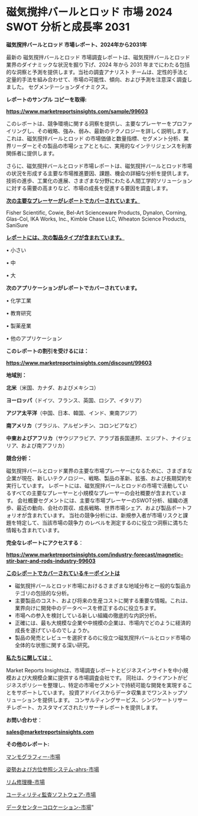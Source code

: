 # 磁気撹拌バールとロッド 市場 2024 SWOT 分析と成長率 2031

<strong>磁気撹拌バールとロッド 市場レポート、2024年から2031年</strong>

最新の 磁気撹拌バールとロッド 市場調査レポートは、磁気撹拌バールとロッド 業界のダイナミックな状況を掘り下げ、2024 年から 2031 年までにわたる包括的な洞察と予測を提供します。当社の調査アナリスト チームは、定性的手法と定量的手法を組み合わせて、市場の可能性、傾向、および予測を注意深く調査しました。 セグメンテーションダイナミクス。



<strong>レポートのサンプル コピーを取得:</strong> <a href=https://www.marketreportsinsights.com/sample/99603>

<strong><u>https://www.marketreportsinsights.com/sample/99603</u></strong></a>

このレポートは、競争環境に関する洞察を提供し、主要なプレーヤーをプロファイリングし、その戦略、強み、弱み、最新のテクノロジーを詳しく説明します。 これは、磁気撹拌バールとロッド の市場価値と数量指標、セグメント分析、業界リーダーとその製品の市場シェアとともに、実用的なインテリジェンスを利害関係者に提供します。

さらに、磁気撹拌バールとロッド市場レポートは、磁気撹拌バールとロッド市場の状況を形成する主要な市場推進要因、課題、機会の詳細な分析を提供します。 技術の進歩、工業化の進展、さまざまな分野にわたる人間工学的ソリューションに対する需要の高まりなど、市場の成長を促進する要因を調査します。



<strong><u>次の主要なプレーヤーがレポートでカバーされています。</u></strong>

Fisher Scientific, Cowie, Bel-Art Scienceware Products, Dynalon, Corning, Glas-Col, IKA Works, Inc., Kimble Chase LLC, Wheaton Science Products, SaniSure



<strong><u><b>レポートには、次の製品タイプが含まれています。</b></u></strong>

• 小さい

• 中

• 大



<strong><b>次のアプリケーションがレポートでカバーされています。</b></strong>

• 化学工業

• 教育研究

• 製薬産業

• 他のアプリケーション



<strong><b>このレポートの割引を受けるには：</b></strong><a href=https://www.marketreportsinsights.com/discount/99603>

<strong><u>https://www.marketreportsinsights.com/discount/99603</u></strong></a>



<strong>地域別：</strong>



<strong>北米</strong>（米国、カナダ、およびメキシコ）



<strong>ヨーロッパ</strong>（ドイツ、フランス、英国、ロシア、イタリア）



<strong>アジア太平洋</strong>（中国、日本、韓国、インド、東南アジア）



<strong>南アメリカ</strong>（ブラジル、アルゼンチン、コロンビアなど）



<strong>中東およびアフリカ</strong>（サウジアラビア、アラブ首長国連邦、エジプト、ナイジェリア、および南アフリカ）



<strong>競合分析：</strong>

磁気撹拌バールとロッド業界の主要な市場プレーヤーになるために、さまざまな企業が現在、新しいテクノロジー、戦略、製品の革新、拡張、および長期契約を実行しています。 レポートには、磁気撹拌バールとロッドの市場で活動しているすべての主要なプレーヤーと小規模なプレーヤーの会社概要が含まれています。 会社概要セグメントには、主要な市場プレーヤーのSWOT分析、組織の進歩、最近の動向、会社の買収、成長戦略、世界市場シェア、および製品ポートフォリオが含まれています。 当社の競争分析には、新規参入者が市場リスクと課題を特定して、当該市場の競争力 のレベルを測定するのに役立つ洞察に満ちた情報も含まれています。



<strong>完全なレポートにアクセスする</strong>：

<a href=https://www.marketreportsinsights.com/industry-forecast/magnetic-stir-barr-and-rods-industry-99603>

<strong><u>https://www.marketreportsinsights.com/industry-forecast/magnetic-stir-barr-and-rods-industry-99603</u></strong></a>



<strong><u><b>このレポートでカバーされているキーポイントは</b></u></strong>
<ul>
  <li>磁気撹拌バールとロッド市場におけるさまざまな地域分布と一般的な製品カテゴリの包括的な分析。</li>
  <li>主要製品のコスト、および将来の生産コストに関する重要な情報。これは、業界向けに開発中のデータベースを修正するのに役立ちます。</li>
  <li>市場への参入を検討している新しい組織の徹底的な内訳分析。</li>
  <li>正確には、最も大規模な企業や中規模の企業は、市場内でどのように経済的成長を遂げているのでしょうか。</li>
  <li>製品の発売とレビューを選択するのに役立つ磁気撹拌バールとロッド市場の全体的な状態に関する深い研究。</li>
</ul>


<strong><u><b>私たちに関しては：</b></u></strong>

Market Reports Insightsは、市場調査レポートとビジネスインサイトを中小規模および大規模企業に提供する市場調査会社です。 同社は、クライアントがビジネスポリシーを整理し、特定の市場セグメントで持続可能な開発を実現することをサポートしています。 投資アドバイスからデータ収集までワンストップソリューションを提供します。 コンサルティングサービス、シンジケートリサーチレポート、カスタマイズされたリサーチレポートを提供します。



<strong><b>お問い合わせ</b></strong>：

<a href=mailto:sales@marketreportsinsights.com>

<strong><u>sales@marketreportsinsights.com</u></strong></a>



<strong>その他のレポート:</strong>

<a href=https://www.linkedin.com/pulse/マンモグラフィー-市場-2023-総合分析と事業成長戦略-2030-trend-titans-360-analysis-pghxf/>マンモグラフィー-市場</a>

<a href=https://www.linkedin.com/pulse/姿勢および方位参照システム-ahrs-市場-2023-総合分析と事業成長戦略-zr9gf/>姿勢および方位参照システム-ahrs-市場</a>

<a href=https://www.linkedin.com/pulse/リム修理機-市場-2023-収益と成長ドライバー-2030-data-dive-discoveries-24-analysis-wfi2f/>リム修理機-市場</a>

<a href=https://www.linkedin.com/pulse/ユーティリティ監査ソフトウェア-市場-2023-swot-分析と最新イノベーション-ffyzf/>ユーティリティ監査ソフトウェア-市場</a>

<a href=https://www.linkedin.com/pulse/データセンターコロケーション-市場-2023-新興市場-将来の動向と市場需要-ooaif/>データセンターコロケーション-市場</a>"
